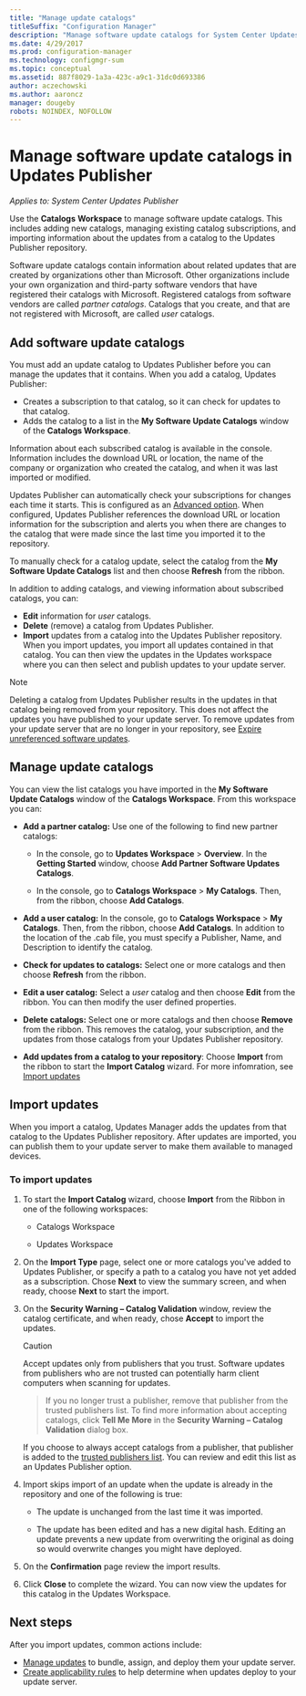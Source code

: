 ```yaml
---
title: "Manage update catalogs"
titleSuffix: "Configuration Manager"
description: "Manage software update catalogs for System Center Updates Publisher"
ms.date: 4/29/2017
ms.prod: configuration-manager
ms.technology: configmgr-sum
ms.topic: conceptual
ms.assetid: 887f8029-1a3a-423c-a9c1-31dc0d693386
author: aczechowski
ms.author: aaroncz
manager: dougeby
robots: NOINDEX, NOFOLLOW
---
```

# Manage software update catalogs in Updates Publisher

*Applies to: System Center Updates Publisher*

Use the **Catalogs** **Workspace** to manage software update catalogs. This includes adding new catalogs, managing existing catalog subscriptions, and importing information about the updates from a catalog to the Updates Publisher repository.

Software update catalogs contain information about related updates that are created by organizations other than Microsoft. Other organizations include your own organization and third-party software vendors that have registered their catalogs with Microsoft. Registered catalogs from software vendors are called *partner catalogs*. Catalogs that you create, and that are not registered with Microsoft, are called *user* catalogs.

## Add software update catalogs
You must add an update catalog to Updates Publisher before you can manage the updates that it contains. When you add a catalog, Updates Publisher:
-   Creates a subscription to that catalog, so it can check for updates to that catalog.
-   Adds the catalog to a list in the **My Software Update Catalogs** window of the **Catalogs Workspace**.  

Information about each subscribed catalog is available in the console. Information includes the download URL or location, the name of the company or organization who created the catalog, and when it was last imported or modified.

Updates Publisher can automatically check your subscriptions for changes each time it starts. This is configured as an [Advanced option](/sccm/sum/tools/updates-publisher-options#advanced). When configured, Updates Publisher references the download URL or location information for the subscription and alerts you when there are changes to the catalog that were made since the last time you imported it to the repository.

To manually check for a catalog update, select the catalog from the **My Software Update Catalogs** list and then choose **Refresh** from the ribbon.

In addition to adding catalogs, and viewing information about subscribed catalogs, you can:
-  **Edit** information for *user* catalogs.
-  **Delete** (remove) a catalog from Updates Publisher.
-  **Import** updates from a catalog into the Updates Publisher repository. When you import updates, you import all updates contained in that catalog. You can then view the updates in the Updates workspace where you can then select and publish updates to your update server.

> [!NOTE]   
> Deleting a catalog from Updates Publisher results in the updates in that catalog being removed from your repository. This does not affect the updates you have published to your update server. To remove updates from your update server that are no longer in your repository, see [Expire unreferenced software updates](/sccm/sum/tools/updates-publisher-options#expire-unreferenced-software-updates).

## Manage update catalogs
You can view the list catalogs you have imported in the **My Software Update Catalogs** window of the **Catalogs Workspace**. From this workspace you can:

-   **Add a partner catalog:** Use one of the following to find new partner catalogs:

    -   In the console, go to **Updates Workspace** > **Overview**. In the **Getting Started** window, choose **Add Partner Software Updates Catalogs**.

    -   In the console, go to **Catalogs Workspace** > **My Catalogs**. Then, from the ribbon, choose **Add Catalogs**.

-   **Add a user catalog:** In the console, go to **Catalogs Workspace** > **My Catalogs**. Then, from the ribbon, choose **Add Catalogs**. In addition to the location of the .cab file, you must specify a Publisher, Name, and Description to identify the catalog.


-   **Check for updates to catalogs:** Select one or more catalogs and then choose **Refresh** from the ribbon.

-   **Edit a user catalog:** Select a *user* catalog and then choose **Edit** from the ribbon. You can then modify the user defined properties.

-   **Delete catalogs:** Select one or more catalogs and then choose **Remove** from the ribbon. This removes the catalog, your subscription, and the updates from those catalogs from your Updates Publisher repository.

-   **Add updates from a catalog to your repository**: Choose **Import** from the ribbon to start the **Import Catalog** wizard. For more infomration, see [Import updates](#import-updates)

## Import updates
When you import a catalog, Updates Manager adds the updates from that catalog to the Updates Publisher repository. After updates are imported, you can publish them to your update server to make them available to managed devices.

### To import updates
1.  To start the **Import Catalog** wizard, choose **Import** from the Ribbon in one of the following workspaces:

    -   Catalogs Workspace

    -   Updates Workspace

2.  On the **Import Type** page, select one or more catalogs you've added to Updates Publisher, or specify a path to a catalog you have not yet added as a subscription. Chose **Next** to view the summary screen, and when ready, choose **Next** to start the import.

3.  On the **Security Warning – Catalog Validation** window, review the catalog certificate, and when ready, chose **Accept** to import the updates.

    > [!CAUTION]    
    > Accept updates only from publishers that you trust. Software updates from publishers who are not trusted can potentially harm client computers when scanning for updates.

    >  If you no longer trust a publisher, remove that publisher from the trusted publishers list. To find more information about accepting catalogs, click **Tell Me More** in the **Security Warning – Catalog Validation** dialog box.

    If you choose to always accept catalogs from a publisher, that publisher is added to the [trusted publishers list](/sccm/sum/tools/updates-publisher-options#trusted-publishers). You can review and edit this list as an Updates Publisher option.

4.  Import skips import of an update when the update is already in the repository and one of the following is true:

    -   The update is unchanged from the last time it was imported.

    -   The update has been edited and has a new digital hash. Editing an update prevents a new update from overwriting the original as doing so would overwrite changes you might have deployed.

5.  On the **Confirmation** page review the import results.

6.  Click **Close** to complete the wizard. You can now view the updates for this catalog in the Updates Workspace.

## Next steps
After you import updates, common actions include:
-   [Manage updates](/sccm/sum/tools/manage-updates-with-updates-publisher) to bundle, assign, and deploy them your update server.
-   [Create applicability rules](/sccm/sum/tools/updates-publisher-applicability-rules) to help determine when updates deploy to your update server.
